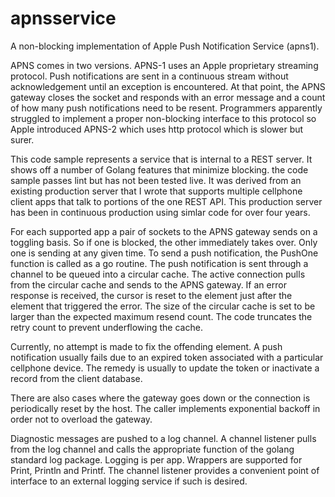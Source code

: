 # apnsservice
A non-blocking implementation of Apple Push Notification Service (apns1).

APNS comes in two versions. APNS-1 uses an Apple proprietary streaming protocol. Push notifications are sent in a continuous stream without acknowledgement until an exception is encountered. At that point, the APNS gateway closes the socket and responds with an error message and a count of how many push notifications need to be resent. Programmers apparently struggled to implement a proper non-blocking interface to this protocol so Apple introduced APNS-2 which uses http protocol which is slower but surer.

This code sample represents a service that is internal to a REST server. It shows off a number of Golang features that minimize blocking. the code sample passes lint but has not been tested live. It was derived from an existing production server that I wrote that supports multiple cellphone client apps that talk to portions of the one REST API. This production server has been in continuous production using simlar code for over four years.

For each supported app a pair of sockets to the APNS gateway sends on a toggling basis. So if one is blocked, the other immediately takes over. Only one is sending at any given time. To send a push notification, the PushOne function is called as a go routine. The push notification is sent through a channel to be queued into a circular cache. The active connection pulls from the circular cache and sends to the APNS gateway. If an error response is received, the cursor is reset to the element just after the element that triggered the error. The size of the circular cache is set to be larger than the expected maximum resend count. The code truncates the retry count to prevent underflowing the cache.

Currently, no attempt is made to fix the offending element. A push notification usually fails due to an expired token associated with a particular cellphone device. The remedy is usually to update the token or inactivate a record from the client database.

There are also cases where the gateway goes down or the connection is periodically reset by the host. The caller implements exponential backoff in order not to overload the gateway.

Diagnostic messages are pushed to a log channel. A channel listener pulls from the log channel and calls the appropriate function of the golang standard log package. Logging is per app. Wrappers are supported for Print, Println and Printf. The channel listener provides a convenient point of interface to an external logging service if such is desired.
